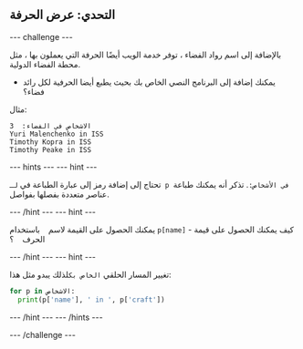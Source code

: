 ## التحدي: عرض الحرفة

\--- challenge \---

بالإضافة إلى اسم رواد الفضاء ، توفر خدمة الويب أيضًا الحرفة التي يعملون بها ، مثل محطة الفضاء الدولية.

+ يمكنك إضافة إلى البرنامج النصي الخاص بك بحيث يطبع أيضا الحرفية لكل رائد فضاء؟ 

مثال:

    الاشخاص في الفضاء:  3
    Yuri Malenchenko in ISS
    Timothy Kopra in ISS
    Timothy Peake in ISS
    

\--- hints \--- \--- hint \---

تحتاج إلى إضافة رمز إلى عبارة الطباعة في ` لـ p في الأشخاص: `. تذكر أنه يمكنك طباعة عناصر متعددة بفصلها بفواصل.

\--- /hint \--- \--- hint \---

يمكنك الحصول على القيمة لاسم ` ` باستخدام `p[name]` - كيف يمكنك الحصول على قيمة الحرف ` ` ؟

\--- /hint \--- \--- hint \---

تغيير المسار الحلقي ` الخاص بك `لذلك يبدو مثل هذا:

```python
for p in الاشخاص:
  print(p['name'], ' in ', p['craft'])
```

\--- /hint \--- \--- /hints \---

\--- /challenge \---